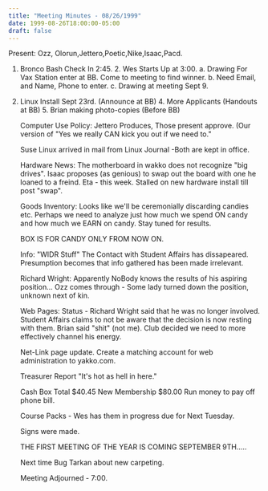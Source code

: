 ```yaml
---
title: "Meeting Minutes - 08/26/1999"
date: 1999-08-26T18:00:00-05:00
draft: false
---
```


Present: Ozz, Olorun,Jettero,Poetic,Nike,Isaac,Pacd. </p><p>
1. Bronco Bash  	Check In 2:45. 	 2.  Wes Starts Up at 3:00. 	a.  Drawing For Vax Station 		enter at BB. 		Come to meeting to find winner. 	b.  Need Email, and Name, Phone to enter.  	c.  Drawing at meeting Sept 9. </p><p>
	 </p><p>
3.  Linux Install Sept 23rd.  (Announce at BB) 4.  More Applicants (Handouts at BB) 5.  Brian making photo-copies (Before BB) </p><p>
Computer Use Policy:  Jettero Produces, Those present approve.  (Our version of "Yes we really CAN kick you out if we need to." </p><p>
Suse Linux arrived in mail from Linux Journal -Both are kept in office. </p><p>
Hardware News: The motherboard in wakko does not recognize "big drives". Isaac proposes (as genious) to swap out the board with one he loaned to a freind.  Eta - this week.     Stalled on new hardware install till post "swap". </p><p>
Goods Inventory:   	Looks like we'll be ceremonially discarding candies etc. 	Perhaps we need to analyze just how much we spend ON candy and 	how much we EARN on candy.  Stay tuned for results.   </p><p>
	BOX IS FOR CANDY ONLY FROM NOW ON.  </p><p>
Info:  	"WIDR Stuff"  The Contact with Student Affairs has dissapeared. 	Presumption becomes that info gathered has been made irrelevant. </p><p>
Richard Wright: 	Apparently NoBody knows the results of his aspiring position... 	Ozz comes through - Some lady turned down the position, unknown 	next of kin. </p><p>
Web Pages:  	Status - Richard Wright said that he was no longer involved. 	Student Affairs claims to not be aware that the decision is now resting 	with them. Brian said "shit" (not me). Club decided we need to 	more effectively channel his energy. </p><p>
	Net-Link page update.  Create a matching account for web 	administration to yakko.com. </p><p>
Treasurer Report "It's hot as hell in here." </p><p>
Cash Box Total $40.45 New Membership $80.00 Run money to pay off phone bill. </p><p>
Course Packs - Wes has them in progress due for Next Tuesday. </p><p>
Signs were made.  </p><p>
THE FIRST MEETING OF THE YEAR IS COMING SEPTEMBER 9TH..... </p><p>
Next time Bug Tarkan about new carpeting. </p><p>
Meeting Adjourned - 7:00. </p><p>
</p><p>
</p>
